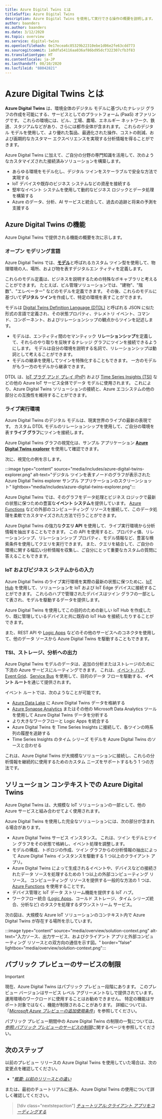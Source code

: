 ```yaml
---
title: Azure Digital Twins とは
titleSuffix: Azure Digital Twins
description: Azure Digital Twins を使用して実行できる操作の概要を説明します。
author: baanders
ms.author: baanders
ms.date: 3/12/2020
ms.topic: overview
ms.service: digital-twins
ms.openlocfilehash: 0e17ecea6c85329b22310ebe1d06e2fe63cdd773
ms.sourcegitcommit: 1a0dfa54116aa036af86bd95dcf322307cfb3f83
ms.translationtype: HT
ms.contentlocale: ja-JP
ms.lasthandoff: 08/10/2020
ms.locfileid: "88042821"
---
```

# <a name="what-is-azure-digital-twins"></a>Azure Digital Twins とは

**Azure Digital Twins** は、環境全体のデジタル モデルに基づいたナレッジ グラフの作成を可能にする、サービスとしてのプラットフォーム (PaaS) オファリングです。 これらの環境には、ビル、工場、農場、エネルギー ネットワーク、鉄道、スタジアムなどがあり、さらには都市全体が含まれます。 これらのデジタル モデルを使用して、より優れた製品、最適化された操作、コストの削減、および画期的なカスタマー エクスペリエンスを実現する分析情報を得ることができます。

Azure Digital Twins に加えて、ご自分の分野の専門知識を活用して、次のようなカスタマイズされた接続済みソリューションを構築します。
* あらゆる環境をモデル化し、デジタル ツインをスケーラブルで安全な方法で実現する
* IoT デバイスや既存のビジネス システムなどの資産を接続する
* 堅牢なイベント システムを使用して動的なビジネス ロジックとデータ処理を構築する
* Azure のデータ、分析、AI サービスと統合して、過去の追跡と将来の予測を支援する

## <a name="azure-digital-twins-capabilities"></a>Azure Digital Twins の機能

Azure Digital Twins で提供される機能の概要を次に示します。

### <a name="open-modeling-language"></a>オープン モデリング言語

Azure Digital Twins では、[**モデル**](concepts-models.md)と呼ばれるカスタム ツイン型を使用して、物理環境の人、場所、および物を表すデジタルエン ティティを定義します。 

これらのモデル定義は、ビジネスを説明するための特殊なボキャブラリと考えることができます。 たとえば、ビル管理ソリューションでは、"建物"、"階数"、"エレベーター" などのモデルを定義できます。 その後、これらのモデルに基づいて**デジタル ツイン**を作成して、特定の環境を表すことができます。

モデルは [Digital Twins Definition Language (DTDL)](https://github.com/Azure/opendigitaltwins-dtdl/blob/master/DTDL/v2/dtdlv2.md) と呼ばれる JSON に似た形式の言語で定義され、その状態プロパティ、テレメトリ イベント、コマンド、コンポーネント、およびリレーションシップの観点からツインを記述します。
* モデルは、エンティティ間のセマンティック **リレーションシップ**を定義して、それらのやり取りを反映するナレッジ グラフにツインを接続できるようにします。 モデルは自分の環境を説明する名詞で、リレーションシップは動詞として考えることができます。
* モデルの継承を使用してツインを特殊化することもできます。 一方のモデルがもう一方のモデルから継承できます。

DTDL は、[IoT プラグ アンド プレイ (PnP)](../iot-pnp/overview-iot-plug-and-play.md) および [Time Series Insights (TSI)](../time-series-insights/time-series-insights-update-overview.md) などの他の Azure IoT サービス全体でデータ モデルに使用されます。 これにより、Azure Digital Twins ソリューションの接続と、Azure エコシステムの他の部分との互換性を維持することができます。

### <a name="live-execution-environment"></a>ライブ実行環境

Azure Digital Twins のデジタル モデルは、現実世界のライブの最新の表現です。 カスタム DTDL モデルのリレーションシップを使用して、ご自分の環境を表す**ライブ グラフ**にツインを接続します。

Azure Digital Twins グラフの視覚化は、サンプル アプリケーション [**Azure Digital Twins explorer**](https://docs.microsoft.com/samples/azure-samples/digital-twins-explorer/digital-twins-explorer/) を使用して確認できます。

次に、視覚化の例を示します。

:::image type="content" source="media/includes/azure-digital-twins-explorer.png" alt-text="デジタル ツインを表すノードのグラフが表示された Azure Digital Twins explorer サンプル アプリケーションのスクリーンショット" lightbox="media/includes/azure-digital-twins-explorer.png":::

Azure Digital Twins では、そのグラフをデータ処理とビジネス ロジックで最新の状態に保つための豊富な**イベント システム**を提供しています。 [Azure Functions](../azure-functions/functions-overview.md) などの外部のコンピューティング リソースを接続して、このデータ処理を柔軟でカスタマイズされた方法で行うことができます。

Azure Digital Twins の強力な**クエリ API** を使用して、ライブ実行環境から分析情報を抽出することもできます。 この API を使用すると、プロパティ値、リレーションシップ、リレーションシップ プロパティ、モデル情報など、豊富な検索条件を使用してクエリを実行できます。 また、クエリを結合して、ご自分の環境に関する幅広い分析情報を収集し、ご自分にとって重要なカスタムの質問に答えることもできます。

### <a name="input-from-iot-and-business-systems"></a>IoT およびビジネス システムからの入力

Azure Digital Twins のライブ実行環境を実際の最新の状態に保つために、[IoT Hub](../iot-hub/about-iot-hub.md) を使用して、ソリューションを IoT および IoT Edge デバイスに接続することができます。 これらのハブで管理されたデバイスはツイン グラフの一部として表され、モデルを駆動するデータを提供します。

Azure Digital Twins を使用してこの目的のための新しい IoT Hub を作成したり、既に管理しているデバイスと共に既存の IoT Hub を接続したりすることができます。

また、REST API や [Logic Apps](../logic-apps/logic-apps-overview.md) などのその他のサービスへのコネクタを使用して、他のデータ ソースから Azure Digital Twins を駆動することもできます。

### <a name="output-to-tsi-storage-and-analytics"></a>TSI、ストレージ、分析への出力

Azure Digital Twins モデルのデータは、追加の分析またはストレージのために下流の Azure サービスにルーティングできます。 これは、[イベント ハブ](../event-hubs/event-hubs-about.md)、[Event Grid](../event-grid/overview.md)、[Service Bus](../service-bus-messaging/service-bus-messaging-overview.md) を使用して、目的のデータ フローを駆動する、**イベント ルート**を通じて提供されます。

イベント ルートでは、次のようなことが可能です。
* [Azure Data Lake](../storage/blobs/data-lake-storage-introduction.md) に Azure Digital Twins データを格納する
* [Azure Synapse Analytics](../synapse-analytics/sql-data-warehouse/sql-data-warehouse-overview-what-is.md) またはその他の Microsoft Data Analytics ツールを使用して Azure Digital Twins データを分析する
* より大きなワークフローと Logic Apps を統合する
* Azure Digital Twins を Time Series Insights に接続して、各ツインの時系列の履歴を追跡する
* Time Series Insights のタイム シリーズ モデルを Azure Digital Twins のソースと合わせる

これは、Azure Digital Twins が大規模なソリューションに接続し、これらの分析情報を継続的に使用するためのカスタム ニーズをサポートするもう 1 つの方法です。

## <a name="azure-digital-twins-in-a-solution-context"></a>ソリューション コンテキストでの Azure Digital Twins

Azure Digital Twins は、大規模な IoT ソリューションの一部として、他の Azure サービスと組み合わせてよく使用されます。 

Azure Digital Twins を使用した完全なソリューションには、次の部分が含まれる場合があります。
* Azure Digital Twins サービス インスタンス。 これは、ツイン モデルとツイン グラフをその状態で格納し、イベント処理を調整します。
* モデルの構成、トポロジの作成、ツイン グラフからの分析情報の抽出によって Azure Digital Twins インスタンスを駆動する 1 つ以上のクライアント アプリ。
* Azure Digital Twins によって生成されるイベントや、デバイスなどの接続されたデータ ソースを処理するための 1 つ以上の外部コンピューティング リソース。 コンピューティング リソースを提供する一般的な方法の 1 つは、[Azure Functions](../azure-functions/functions-overview.md) を使用することです。
* デバイス管理と IoT データ ストリーム機能を提供する IoT ハブ。
* ワークフロー統合 ([Logic Apps](../logic-apps/logic-apps-overview.md)、コールド ストレージ、タイム シリーズ統合、分析など) のタスクを処理するダウンストリーム サービス。 

次の図は、大規模な Azure IoT ソリューションのコンテキスト内で Azure Digital Twins が存在する場所を示しています。

:::image type="content" source="media/overview/solution-context.png" alt-text="入力ソース、出力サービス、およびクライアント アプリと外部コンピューティング リソースとの双方向の通信を示す図。" border="false" lightbox="media/overview/solution-context.png":::

## <a name="service-limits-in-public-preview"></a>パブリック プレビューのサービスの制限

> [!IMPORTANT]
> 現在、Azure Digital Twins はパブリック プレビュー段階にあります。
> このプレビュー バージョンはサービス レベル アグリーメントなしで提供されています。運用環境のワークロードに使用することはお勧めできません。 特定の機能はサポート対象ではなく、機能が制限されることがあります。 詳細については、「[*Microsoft Azure プレビューの追加使用条件*](https://azure.microsoft.com/support/legal/preview-supplemental-terms/)」を参照してください。

パブリック プレビュー期間中の Azure Digital Twins の制限の一覧については、[*参照:パブリック プレビューのサービスの制限*](reference-service-limits.md)に関するページを参照してください。

## <a name="next-steps"></a>次のステップ

以前のプレビュー リリースの Azure Digital Twins を使用していた場合は、次の変更点を確認してください。
* "[*概要: 以前のリリースとの違い*](overview-differences.md)

または、最初のチュートリアルに進み、Azure Digital Twins の使用について詳しく確認してください。

> [!div class="nextstepaction"]
> [*チュートリアル:クライアント アプリをコーディングする*](tutorial-code.md)
